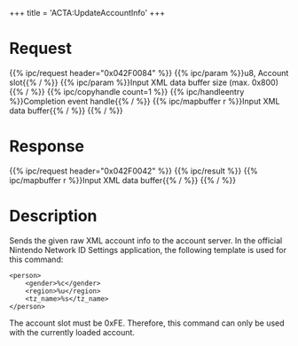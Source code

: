+++
title = 'ACTA:UpdateAccountInfo'
+++

# Request

{{% ipc/request header="0x042F0084" %}}
{{% ipc/param %}}u8, Account slot{{% / %}}
{{% ipc/param %}}Input XML data buffer size (max. 0x800){{% / %}}
{{% ipc/copyhandle count=1 %}}
{{% ipc/handleentry %}}Completion event handle{{% / %}}
{{% ipc/mapbuffer r %}}Input XML data buffer{{% / %}}
{{% / %}}

# Response

{{% ipc/request header="0x042F0042" %}}
{{% ipc/result %}}
{{% ipc/mapbuffer r %}}Input XML data buffer{{% / %}}
{{% / %}}

# Description

Sends the given raw XML account info to the account server. In the official Nintendo Network ID Settings application, the following template is used for this command:

    <person>
        <gender>%c</gender>
        <region>%u</region>
        <tz_name>%s</tz_name>
    </person>

The account slot must be 0xFE. Therefore, this command can only be used with the currently loaded account.
